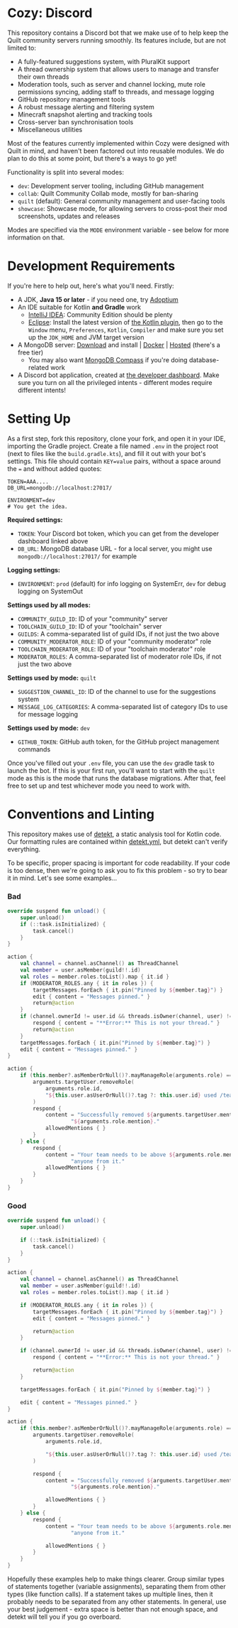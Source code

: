 # Cozy: Discord

This repository contains a Discord bot that we make use of to help keep the Quilt community servers running smoothly.
Its features include, but are not limited to:

* A fully-featured suggestions system, with PluralKit support
* A thread ownership system that allows users to manage and transfer their own threads
* Moderation tools, such as server and channel locking, mute role permissions syncing, adding staff to threads, and
  message logging
* GitHub repository management tools
* A robust message alerting and filtering system
* Minecraft snapshot alerting and tracking tools
* Cross-server ban synchronisation tools
* Miscellaneous utilities

Most of the features currently implemented within Cozy were designed with Quilt in mind, and haven't been factored out
into reusable modules. We do plan to do this at some point, but there's a ways to go yet!

Functionality is split into several modes:

* `dev`: Development server tooling, including GitHub management
* `collab`: Quilt Community Collab mode, mostly for ban-sharing
* `quilt` (default): General community management and user-facing tools
* `showcase`: Showcase mode, for allowing servers to cross-post their mod screenshots, updates and releases

Modes are specified via the `MODE` environment variable - see below for more information on that.

# Development Requirements

If you're here to help out, here's what you'll need. Firstly:

* A JDK, **Java 15 or later** - if you need one, try [Adoptium](https://adoptium.net/)
* An IDE suitable for Kotlin **and Gradle** work
	* [IntelliJ IDEA](https://www.jetbrains.com/idea/): Community Edition should be plenty
	* [Eclipse](https://www.eclipse.org/ide/): Install the latest version
	  of [the Kotlin plugin](https://marketplace.eclipse.org/content/kotlin-plugin-eclipse), then go to the `Window`
	  menu, `Preferences`, `Kotlin`, `Compiler` and make sure you set up the `JDK_HOME` and JVM target version
* A MongoDB server: [Download](https://www.mongodb.com/try/download/community) and install
  | [Docker](https://hub.docker.com/_/mongo) | [Hosted](https://www.mongodb.com/atlas/database) (there's a free tier)
	* You may also want [MongoDB Compass](https://www.mongodb.com/products/compass) if you're doing database-related
	  work
* A Discord bot application, created at [the developer dashboard](https://discord.com/developers/applications). Make
  sure you turn on all the privileged intents - different modes require different intents!

# Setting Up

As a first step, fork this repository, clone your fork, and open it in your IDE, importing the Gradle project. Create
a file named `.env` in the project root (next to files like the `build.gradle.kts`), and fill it out with your bot's
settings. This file should contain `KEY=value` pairs, without a space around the `=` and without added quotes:

```dotenv
TOKEN=AAA....
DB_URL=mongodb://localhost:27017/

ENVIRONMENT=dev
# You get the idea.
```

**Required settings:**

* `TOKEN`: Your Discord bot token, which you can get from the developer dashboard linked above
* `DB_URL`: MongoDB database URL - for a local server, you might use `mongodb://localhost:27017/` for example

**Logging settings:**

* `ENVIRONMENT`: `prod` (default) for info logging on SystemErr, `dev` for debug logging on SystemOut

**Settings used by all modes:**

* `COMMUNITY_GUILD_ID`: ID of your "community" server
* `TOOLCHAIN_GUILD_ID`: ID of your "toolchain" server
* `GUILDS`: A comma-separated list of guild IDs, if not just the two above
* `COMMUNITY_MODERATOR_ROLE`: ID of your "community moderator" role
* `TOOLCHAIN_MODERATOR_ROLE`: ID of your "toolchain moderator" role
* `MODERATOR_ROLES`: A comma-separated list of moderator role IDs, if not just the two above

**Settings used by mode:** `quilt`

* `SUGGESTION_CHANNEL_ID`: ID of the channel to use for the suggestions system
* `MESSAGE_LOG_CATEGORIES`: A comma-separated list of category IDs to use for message logging

**Settings used by mode:** `dev`

* `GITHUB_TOKEN`: GitHub auth token, for the GitHub project management commands

Once you've filled out your `.env` file, you can use the `dev` gradle task to launch the bot. If this is your first
run, you'll want to start with the `quilt` mode as this is the mode that runs the database migrations. After that,
feel free to set up and test whichever mode you need to work with.

# Conventions and Linting

This repository makes use of [detekt](https://detekt.github.io/detekt/), a static analysis tool for Kotlin code. Our
formatting rules are contained within [detekt.yml](detekt.yml), but detekt can't verify everything.

To be specific, proper spacing is important for code readability. If your code is too dense, then we're going to ask
you to fix this problem - so try to bear it in mind. Let's see some examples...

### Bad

```kotlin
override suspend fun unload() {
	super.unload()
	if (::task.isInitialized) {
		task.cancel()
	}
}
```

```kotlin
action {
	val channel = channel.asChannel() as ThreadChannel
	val member = user.asMember(guild!!.id)
	val roles = member.roles.toList().map { it.id }
	if (MODERATOR_ROLES.any { it in roles }) {
		targetMessages.forEach { it.pin("Pinned by ${member.tag}") }
		edit { content = "Messages pinned." }
		return@action
	}
	if (channel.ownerId != user.id && threads.isOwner(channel, user) != true) {
		respond { content = "**Error:** This is not your thread." }
		return@action
	}
	targetMessages.forEach { it.pin("Pinned by ${member.tag}") }
	edit { content = "Messages pinned." }
}
```

```kotlin
action {
	if (this.member?.asMemberOrNull()?.mayManageRole(arguments.role) == true) {
		arguments.targetUser.removeRole(
			arguments.role.id,
			"${this.user.asUserOrNull()?.tag ?: this.user.id} used /team remove"
		)
		respond {
			content = "Successfully removed ${arguments.targetUser.mention} from " +
					"${arguments.role.mention}."
			allowedMentions { }
		}
	} else {
		respond {
			content = "Your team needs to be above ${arguments.role.mention} in order to remove " +
					"anyone from it."
			allowedMentions { }
		}
	}
}
```

### Good

```kotlin
override suspend fun unload() {
	super.unload()

	if (::task.isInitialized) {
		task.cancel()
	}
}
```

```kotlin
action {
	val channel = channel.asChannel() as ThreadChannel
	val member = user.asMember(guild!!.id)
	val roles = member.roles.toList().map { it.id }

	if (MODERATOR_ROLES.any { it in roles }) {
		targetMessages.forEach { it.pin("Pinned by ${member.tag}") }
		edit { content = "Messages pinned." }

		return@action
	}

	if (channel.ownerId != user.id && threads.isOwner(channel, user) != true) {
		respond { content = "**Error:** This is not your thread." }

		return@action
	}

	targetMessages.forEach { it.pin("Pinned by ${member.tag}") }

	edit { content = "Messages pinned." }
}
```

```kotlin
action {
	if (this.member?.asMemberOrNull()?.mayManageRole(arguments.role) == true) {
		arguments.targetUser.removeRole(
			arguments.role.id,

			"${this.user.asUserOrNull()?.tag ?: this.user.id} used /team remove"
		)

		respond {
			content = "Successfully removed ${arguments.targetUser.mention} from " +
					"${arguments.role.mention}."

			allowedMentions { }
		}
	} else {
		respond {
			content = "Your team needs to be above ${arguments.role.mention} in order to remove " +
					"anyone from it."

			allowedMentions { }
		}
	}
}
```

Hopefully these examples help to make things clearer. Group similar types of statements together (variable assignments),
separating them from other types (like function calls). If a statement takes up multiple lines, then it probably needs
to be separated from any other statements. In general, use your best judgement - extra space is better than not enough
space, and detekt will tell you if you go overboard.
